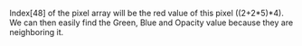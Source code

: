Index[48] of the pixel array will be the red value of this pixel ((2+2*5)*4). We can then easily find the Green, Blue and Opacity value because they are neighboring it.